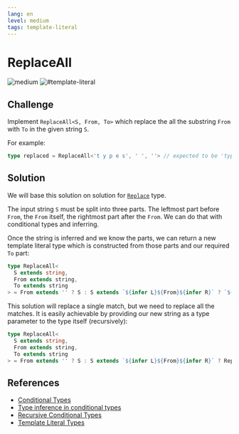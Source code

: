 ```yaml
---
lang: en
level: medium
tags: template-literal
---
```


# ReplaceAll

![medium](https://img.shields.io/badge/-medium-d9901a)
![#template-literal](https://img.shields.io/badge/-%23template--literal-999)

## Challenge

Implement `ReplaceAll<S, From, To>` which replace the all the substring `From` with `To` in the given string `S`.

For example:

```ts
type replaced = ReplaceAll<'t y p e s', ' ', ''> // expected to be 'types'
```

## Solution

We will base this solution on solution for [`Replace`](./medium-replace.md) type.

The input string `S` must be split into three parts.
The leftmost part before `From`, the `From` itself, the rightmost part after the `From`.
We can do that with conditional types and inferring.

Once the string is inferred and we know the parts, we can return a new template literal type which is constructed from those parts and our required `To` part:

```ts
type ReplaceAll<
  S extends string,
  From extends string,
  To extends string
> = From extends '' ? S : S extends `${infer L}${From}${infer R}` ? `${L}${To}${R}` : S;
```

This solution will replace a single match, but we need to replace all the matches.
It is easily achievable by providing our new string as a type parameter to the type itself (recursively):

```ts
type ReplaceAll<
  S extends string,
  From extends string,
  To extends string
> = From extends '' ? S : S extends `${infer L}${From}${infer R}` ? ReplaceAll<`${L}${To}${R}`, From, To> : S;
```

## References

- [Conditional Types](https://www.typescriptlang.org/docs/handbook/advanced-types.html#conditional-types)
- [Type inference in conditional types](https://www.typescriptlang.org/docs/handbook/advanced-types.html#type-inference-in-conditional-types)
- [Recursive Conditional Types](https://www.typescriptlang.org/docs/handbook/release-notes/typescript-4-1.html#recursive-conditional-types)
- [Template Literal Types](https://www.typescriptlang.org/docs/handbook/release-notes/typescript-4-1.html#template-literal-types)
